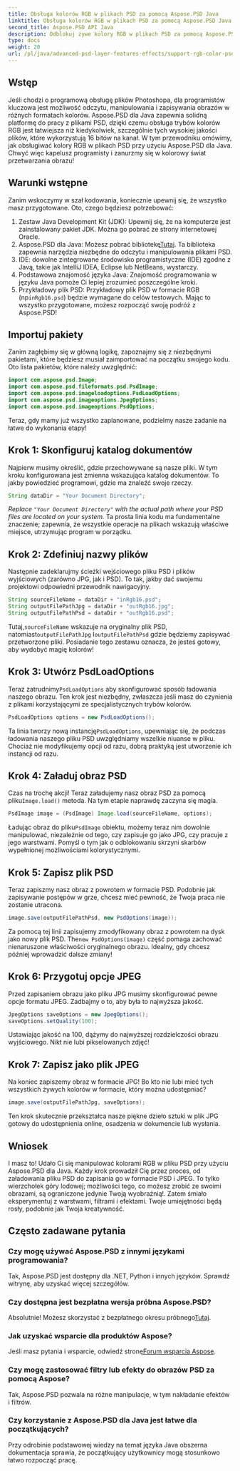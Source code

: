 ```yaml
---
title: Obsługa kolorów RGB w plikach PSD za pomocą Aspose.PSD Java
linktitle: Obsługa kolorów RGB w plikach PSD za pomocą Aspose.PSD Java
second_title: Aspose.PSD API Java
description: Odblokuj żywe kolory RGB w plikach PSD za pomocą Aspose.PSD dla Java! Postępuj zgodnie z naszym przewodnikiem krok po kroku, aby bez wysiłku ulepszać i zapisywać swoje obrazy.
type: docs
weight: 20
url: /pl/java/advanced-psd-layer-features-effects/support-rgb-color-psd-files/
---
```

## Wstęp
Jeśli chodzi o programową obsługę plików Photoshopa, dla programistów kluczowa jest możliwość odczytu, manipulowania i zapisywania obrazów w różnych formatach kolorów. Aspose.PSD dla Java zapewnia solidną platformę do pracy z plikami PSD, dzięki czemu obsługa trybów kolorów RGB jest łatwiejsza niż kiedykolwiek, szczególnie tych wysokiej jakości plików, które wykorzystują 16 bitów na kanał. W tym przewodniku omówimy, jak obsługiwać kolory RGB w plikach PSD przy użyciu Aspose.PSD dla Java. Chwyć więc kapelusz programisty i zanurzmy się w kolorowy świat przetwarzania obrazu!
## Warunki wstępne
Zanim wskoczymy w szał kodowania, koniecznie upewnij się, że wszystko masz przygotowane. Oto, czego będziesz potrzebować:
1. Zestaw Java Development Kit (JDK): Upewnij się, że na komputerze jest zainstalowany pakiet JDK. Można go pobrać ze strony internetowej Oracle.
2.  Aspose.PSD dla Java: Możesz pobrać bibliotekę[Tutaj](https://releases.aspose.com/psd/java/). Ta biblioteka zapewnia narzędzia niezbędne do odczytu i manipulowania plikami PSD.
3. IDE: dowolne zintegrowane środowisko programistyczne (IDE) zgodne z Javą, takie jak IntelliJ IDEA, Eclipse lub NetBeans, wystarczy.
4. Podstawowa znajomość języka Java: Znajomość programowania w języku Java pomoże Ci lepiej zrozumieć poszczególne kroki.
5.  Przykładowy plik PSD: Przykładowy plik PSD w formacie RGB (np`inRgb16.psd`) będzie wymagane do celów testowych.
Mając to wszystko przygotowane, możesz rozpocząć swoją podróż z Aspose.PSD!
## Importuj pakiety
Zanim zagłębimy się w główną logikę, zapoznajmy się z niezbędnymi pakietami, które będziesz musiał zaimportować na początku swojego kodu. Oto lista pakietów, które należy uwzględnić:
```java
import com.aspose.psd.Image;
import com.aspose.psd.fileformats.psd.PsdImage;
import com.aspose.psd.imageloadoptions.PsdLoadOptions;
import com.aspose.psd.imageoptions.JpegOptions;
import com.aspose.psd.imageoptions.PsdOptions;
```
Teraz, gdy mamy już wszystko zaplanowane, podzielmy nasze zadanie na łatwe do wykonania etapy!
## Krok 1: Skonfiguruj katalog dokumentów
Najpierw musimy określić, gdzie przechowywane są nasze pliki. W tym kroku konfigurowana jest zmienna wskazująca katalog dokumentów. To jakby powiedzieć programowi, gdzie ma znaleźć swoje rzeczy.
```java
String dataDir = "Your Document Directory";
```
*Replace `"Your Document Directory"` with the actual path where your PSD files are located on your system.* 
Ta prosta linia kodu ma fundamentalne znaczenie; zapewnia, że wszystkie operacje na plikach wskazują właściwe miejsce, utrzymując program w porządku.
## Krok 2: Zdefiniuj nazwy plików
Następnie zadeklarujmy ścieżki wejściowego pliku PSD i plików wyjściowych (zarówno JPG, jak i PSD). To tak, jakby dać swojemu projektowi odpowiedni przewodnik nawigacyjny.
```java
String sourceFileName = dataDir + "inRgb16.psd";
String outputFilePathJpg = dataDir + "outRgb16.jpg";
String outputFilePathPsd = dataDir + "outRgb16.psd";
```
 Tutaj,`sourceFileName` wskazuje na oryginalny plik PSD, natomiast`outputFilePathJpg` I`outputFilePathPsd` gdzie będziemy zapisywać przetworzone pliki. Posiadanie tego zestawu oznacza, że jesteś gotowy, aby wydobyć magię kolorów!
## Krok 3: Utwórz PsdLoadOptions
 Teraz zatrudnimy`PsdLoadOptions` aby skonfigurować sposób ładowania naszego obrazu. Ten krok jest niezbędny, zwłaszcza jeśli masz do czynienia z plikami korzystającymi ze specjalistycznych trybów kolorów.
```java
PsdLoadOptions options = new PsdLoadOptions();
```
 Ta linia tworzy nową instancję`PsdLoadOptions`, upewniając się, że podczas ładowania naszego pliku PSD uwzględniamy wszelkie niuanse w pliku. Chociaż nie modyfikujemy opcji od razu, dobrą praktyką jest utworzenie ich instancji od razu.
## Krok 4: Załaduj obraz PSD
Czas na trochę akcji! Teraz załadujemy nasz obraz PSD za pomocą pliku`Image.load()` metoda. Na tym etapie naprawdę zaczyna się magia.
```java
PsdImage image = (PsdImage) Image.load(sourceFileName, options);
```
 Ładując obraz do pliku`PsdImage` obiektu, możemy teraz nim dowolnie manipulować, niezależnie od tego, czy zapisuje go jako JPG, czy pracuje z jego warstwami. Pomyśl o tym jak o odblokowaniu skrzyni skarbów wypełnionej możliwościami kolorystycznymi.
## Krok 5: Zapisz plik PSD
Teraz zapiszmy nasz obraz z powrotem w formacie PSD. Podobnie jak zapisywanie postępów w grze, chcesz mieć pewność, że Twoja praca nie zostanie utracona.
```java
image.save(outputFilePathPsd, new PsdOptions(image));
```
 Za pomocą tej linii zapisujemy zmodyfikowany obraz z powrotem na dysk jako nowy plik PSD. The`new PsdOptions(image)` część pomaga zachować nienaruszone właściwości oryginalnego obrazu. Idealny, gdy chcesz później wprowadzić dalsze zmiany!
## Krok 6: Przygotuj opcje JPEG
Przed zapisaniem obrazu jako pliku JPG musimy skonfigurować pewne opcje formatu JPEG. Zadbajmy o to, aby była to najwyższa jakość.
```java
JpegOptions saveOptions = new JpegOptions();
saveOptions.setQuality(100);
```
Ustawiając jakość na 100, dążymy do najwyższej rozdzielczości obrazu wyjściowego. Nikt nie lubi pikselowanych zdjęć! 
## Krok 7: Zapisz jako plik JPEG
Na koniec zapiszemy obraz w formacie JPG! Bo kto nie lubi mieć tych wszystkich żywych kolorów w formacie, który można udostępniać?
```java
image.save(outputFilePathJpg, saveOptions);
```
Ten krok skutecznie przekształca nasze piękne dzieło sztuki w plik JPG gotowy do udostępnienia online, osadzenia w dokumencie lub wysłania.
## Wniosek
I masz to! Udało Ci się manipulować kolorami RGB w pliku PSD przy użyciu Aspose.PSD dla Java. Każdy krok prowadził Cię przez proces, od załadowania pliku PSD do zapisania go w formacie PSD i JPEG. To tylko wierzchołek góry lodowej; możliwości tego, co możesz zrobić ze swoimi obrazami, są ograniczone jedynie Twoją wyobraźnią!.
Zatem śmiało eksperymentuj z warstwami, filtrami i efektami. Twoje umiejętności będą rosły, podobnie jak Twoja kreatywność.

## Często zadawane pytania
### Czy mogę używać Aspose.PSD z innymi językami programowania?  
Tak, Aspose.PSD jest dostępny dla .NET, Python i innych języków. Sprawdź witrynę, aby uzyskać więcej szczegółów.
### Czy dostępna jest bezpłatna wersja próbna Aspose.PSD?  
 Absolutnie! Możesz skorzystać z bezpłatnego okresu próbnego[Tutaj](https://releases.aspose.com/).
### Jak uzyskać wsparcie dla produktów Aspose?  
 Jeśli masz pytania i wsparcie, odwiedź stronę[Forum wsparcia Aspose](https://forum.aspose.com/c/psd/34).
### Czy mogę zastosować filtry lub efekty do obrazów PSD za pomocą Aspose?  
Tak, Aspose.PSD pozwala na różne manipulacje, w tym nakładanie efektów i filtrów.
### Czy korzystanie z Aspose.PSD dla Java jest łatwe dla początkujących?  
Przy odrobinie podstawowej wiedzy na temat języka Java obszerna dokumentacja sprawia, że początkujący użytkownicy mogą stosunkowo łatwo rozpocząć pracę.